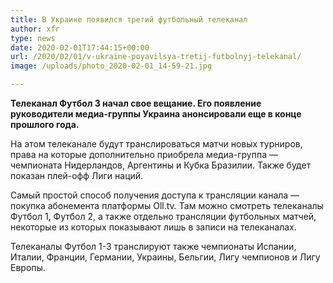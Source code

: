 ```yaml
---
title: В Украине появился третий футбольный телеканал
author: xfr
type: news
date: 2020-02-01T17:44:15+00:00
url: /2020/02/01/v-ukraine-poyavilsya-tretij-futbolnyj-telekanal/
image: /uploads/photo_2020-02-01_14-59-21.jpg

---
```

**Телеканал Футбол 3 начал свое вещание. Его появление руководители медиа-группы Украина анонсировали еще в конце прошлого года.**

На этом телеканале будут транслироваться матчи новых турниров, права на которые дополнительно приобрела медиа-группа &#8212; чемпионата Нидерландов, Аргентины и Кубка Бразилии. Также будет показан плей-офф Лиги наций.

Самый простой способ получения доступа к трансляции канала &#8212; покупка абонемента платформы Oll.tv. Там можно смотреть телеканалы Футбол 1, Футбол 2, а также отдельно трансляции футбольных матчей, некоторые из которых показывают лишь в записи на телеканалах.

Телеканалы Футбол 1-3 транслируют также чемпионаты Испании, Италии, Франции, Германии, Украины, Бельгии, Лигу чемпионов и Лигу Европы.